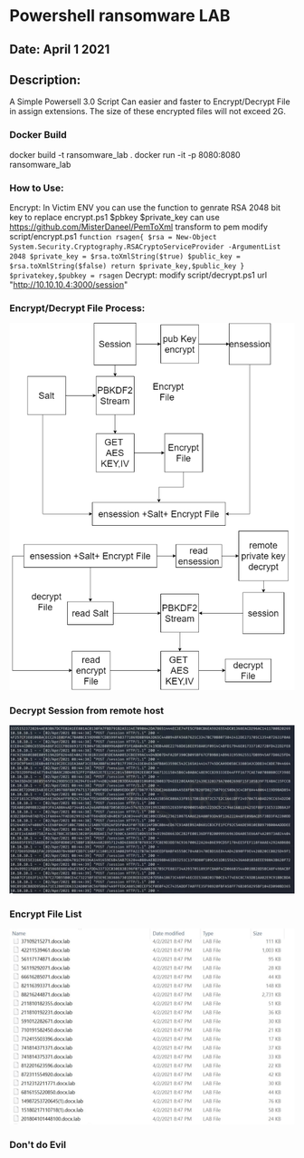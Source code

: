 # Powershell ransomware LAB
## Date: April 1 2021 

## Description:
A Simple Powersell 3.0 Script Can easier and faster to Encrypt/Decrypt File in assign extensions.
The size of these encrypted files will not exceed 2G.
### Docker Build
docker build -t ransomware_lab .
docker run -it -p 8080:8080 ransomware_lab
### How to Use:
Encrypt:
	In Victim ENV
	you can use the function to genrate RSA 2048 bit key to replace encrypt.ps1 $pbkey
	$private_key can use https://github.com/MisterDaneel/PemToXml transform to pem 
	modify script/encrypt.ps1 
	```
	function rsagen{
	$rsa = New-Object System.Security.Cryptography.RSACryptoServiceProvider -ArgumentList 2048
	$private_key = $rsa.toXmlString($true)
	$public_key = $rsa.toXmlString($false)
	return $private_key,$public_key
	}
		$privatekey,$pubkey = rsagen
	```
Decrypt:
	modify script/decrypt.ps1 url "http://10.10.10.4:3000/session"
		
### Encrypt/Decrypt File Process:
![](https://raw.githubusercontent.com/kosh-cyber/powershell_ransomware_lab/main/Encrypt-Decrypt.png)
### Decrypt Session from remote host
![](https://raw.githubusercontent.com/kosh-cyber/powershell_ransomware_lab/main/decryptsession.JPG)
### Encrypt File List
![](https://raw.githubusercontent.com/kosh-cyber/powershell_ransomware_lab/main/encryptfile.JPG)
### Don't do Evil
